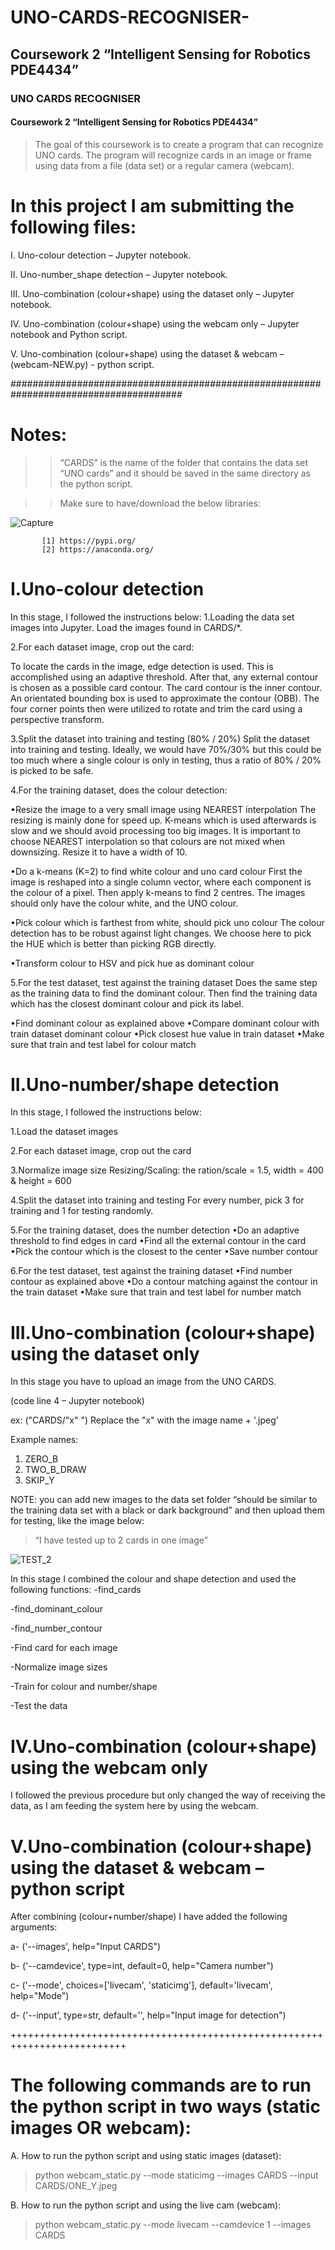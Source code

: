# UNO-CARDS-RECOGNISER-

## Coursework 2 “Intelligent Sensing for Robotics PDE4434”

### UNO CARDS RECOGNISER 

#### Coursework 2 “Intelligent Sensing for Robotics PDE4434”

>The goal of this coursework is to create a program that can recognize UNO cards. The program will recognize cards in an image or frame using data from a file (data set) or a regular camera (webcam).

# In this project I am submitting the following files:

I. Uno-colour detection – Jupyter notebook.

II.	Uno-number_shape detection – Jupyter notebook.

III.	Uno-combination (colour+shape) using the dataset only – Jupyter notebook.

IV.	Uno-combination (colour+shape) using the webcam only – Jupyter notebook and Python script.

V.	Uno-combination (colour+shape) using the dataset & webcam – (webcam-NEW.py) - python script. 

#######################################################################################

# Notes:

>> “CARDS” is the name of the folder that contains the data set “UNO cards” and it should be saved in the same directory as the python script.

>> Make sure to have/download the below libraries:

![Capture](https://user-images.githubusercontent.com/86204632/167649214-ac011f0e-13b2-420b-9cf4-acfbb0fcc120.PNG)

           
           
           [1] https://pypi.org/
           [2] https://anaconda.org/


# I.Uno-colour detection
In this stage, I followed the instructions below:
1.Loading the data set images into Jupyter.
Load the images found in CARDS/*. 

2.For each dataset image, crop out the card:

To locate the cards in the image, edge detection is used. 
This is accomplished using an adaptive threshold. 
After that, any external contour is chosen as a possible card contour. 
The card contour is the inner contour.
An orientated bounding box is used to approximate the contour (OBB). 
The four corner points then were utilized to rotate and trim the card using a perspective transform.

3.Split the dataset into training and testing (80% / 20%)
Split the dataset into training and testing. Ideally, we would have 70%/30% but this could be too much where a single colour is only in testing, thus a ratio of 80% / 20% is picked to be safe.

4.For the training dataset, does the colour detection:

•Resize the image to a very small image using NEAREST interpolation
The resizing is mainly done for speed up. K-means which is used afterwards is slow and we should avoid processing too big images. 
It is important to choose NEAREST interpolation so that colours are not mixed when downsizing. Resize it to have a width of 10.

•Do a k-means (K=2) to find white colour and uno card colour
First the image is reshaped into a single column vector, where each component is the colour of a pixel. Then apply k-means to find 2 centres. The images should only have the colour white, and the UNO colour.

•Pick colour which is farthest from white, should pick uno colour
The colour detection has to be robust against light changes. 
We choose here to pick the HUE which is better than picking RGB directly.

•Transform colour to HSV and pick hue as dominant colour

5.For the test dataset, test against the training dataset
Does the same step as the training data to find the dominant colour. 
Then find the training data which has the closest dominant colour and pick its label.

•Find dominant colour as explained above
•Compare dominant colour with train dataset dominant colour
•Pick closest hue value in train dataset
•Make sure that train and test label for colour match

# II.Uno-number/shape detection
In this stage, I followed the instructions below:

1.Load the dataset images

2.For each dataset image, crop out the card

3.Normalize image size
Resizing/Scaling: the ration/scale = 1.5, width = 400 & height = 600

4.Split the dataset into training and testing
For every number, pick 3 for training and 1 for testing randomly.

5.For the training dataset, does the number detection
•Do an adaptive threshold to find edges in card
•Find all the external contour in the card
•Pick the contour which is the closest to the center
•Save number contour

6.For the test dataset, test against the training dataset
•Find number contour as explained above
•Do a contour matching against the contour in the train dataset
•Make sure that train and test label for number match



# III.Uno-combination (colour+shape) using the dataset only

In this stage you have to upload an image from the UNO CARDS.

(code line 4 – Jupyter notebook)

ex: ("CARDS/"x" ") Replace the "x" with the image name + '.jpeg'

Example names:
1)   ZERO_B
2)   TWO_B_DRAW
3)   SKIP_Y



NOTE: you can add new images to the data set folder “should be similar to the training data set with a black or dark background” and then upload them for testing, like the image below:

>“I have tested up to 2 cards in one image”


![TEST_2](https://user-images.githubusercontent.com/86204632/167647564-e53b8366-97a2-4008-b287-0fc4c2e83039.jpg)




 
In this stage I combined the colour and shape detection and used the following functions:
-find_cards

-find_dominant_colour

-find_number_contour

-Find card for each image

-Normalize image sizes

-Train for colour and number/shape

-Test the data


# IV.Uno-combination (colour+shape) using the webcam only
I followed the previous procedure but only changed the way of receiving the data, as I am feeding the system here by using the webcam. 


# V.Uno-combination (colour+shape) using the dataset & webcam – python script

After combining (colour+number/shape) I have added the following arguments:

a- ('--images', help="Input CARDS")

b- ('--camdevice', type=int, default=0, help="Camera number")

c- ('--mode', choices=['livecam', 'staticimg'], default='livecam', help="Mode")

d- ('--input', type=str, default='', help="Input image for detection")

++++++++++++++++++++++++++++++++++++++++++++++++++++++++++++++++++++++++++

# The following commands are to run the python script in two ways (static images OR webcam): 

A. How to run the python script and using static images (dataset):

>python webcam_static.py --mode staticimg --images CARDS --input CARDS/ONE_Y.jpeg  

B. How to run the python script and using the live cam (webcam):

>python webcam_static.py --mode livecam --camdevice 1 --images CARDS
